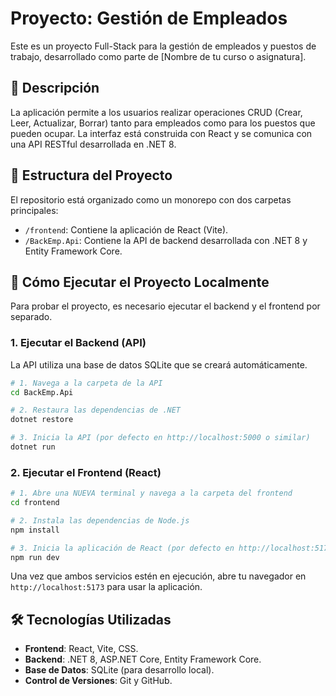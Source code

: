# Proyecto: Gestión de Empleados

Este es un proyecto Full-Stack para la gestión de empleados y puestos de trabajo, desarrollado como parte de [Nombre de tu curso o asignatura].

## 📜 Descripción

La aplicación permite a los usuarios realizar operaciones CRUD (Crear, Leer, Actualizar, Borrar) tanto para empleados como para los puestos que pueden ocupar. La interfaz está construida con React y se comunica con una API RESTful desarrollada en .NET 8.

## 📁 Estructura del Proyecto

El repositorio está organizado como un monorepo con dos carpetas principales:

- `/frontend`: Contiene la aplicación de React (Vite).
- `/BackEmp.Api`: Contiene la API de backend desarrollada con .NET 8 y Entity Framework Core.

## 🚀 Cómo Ejecutar el Proyecto Localmente

Para probar el proyecto, es necesario ejecutar el backend y el frontend por separado.

### 1. Ejecutar el Backend (API)

La API utiliza una base de datos SQLite que se creará automáticamente.

```bash
# 1. Navega a la carpeta de la API
cd BackEmp.Api

# 2. Restaura las dependencias de .NET
dotnet restore

# 3. Inicia la API (por defecto en http://localhost:5000 o similar)
dotnet run
```

### 2. Ejecutar el Frontend (React)

```bash
# 1. Abre una NUEVA terminal y navega a la carpeta del frontend
cd frontend

# 2. Instala las dependencias de Node.js
npm install

# 3. Inicia la aplicación de React (por defecto en http://localhost:5173)
npm run dev
```

Una vez que ambos servicios estén en ejecución, abre tu navegador en `http://localhost:5173` para usar la aplicación.

## 🛠️ Tecnologías Utilizadas

- **Frontend**: React, Vite, CSS.
- **Backend**: .NET 8, ASP.NET Core, Entity Framework Core.
- **Base de Datos**: SQLite (para desarrollo local).
- **Control de Versiones**: Git y GitHub.